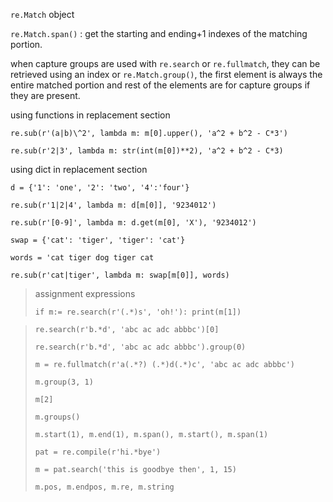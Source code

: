 `re.Match` object

`re.Match.span()` : get the starting and ending+1 indexes of the matching portion. 

when capture groups are used with `re.search` or `re.fullmatch`, they can be retrieved using an index or `re.Match.group()`, 
the first element is always the entire matched portion and rest of the elements are for capture groups if they are present. 


using functions in replacement section

`re.sub(r'(a|b)\^2', lambda m: m[0].upper(), 'a^2 + b^2 - C*3')`

`re.sub(r'2|3', lambda m: str(int(m[0])**2), 'a^2 + b^2 - C*3)`

using dict in replacement section

`d = {'1': 'one', '2': 'two', '4':'four'}`

`re.sub(r'1|2|4', lambda m: d[m[0]], '9234012')`

`re.sub(r'[0-9]', lambda m: d.get(m[0], 'X'), '9234012')`

`swap = {'cat': 'tiger', 'tiger': 'cat'}`

`words = 'cat tiger dog tiger cat`

`re.sub(r'cat|tiger', lambda m: swap[m[0]], words)`



>
> assignment expressions
> 
> `if m:= re.search(r'(.*)s', 'oh!'): print(m[1])`
> 
> 
> 

>
> `re.search(r'b.*d', 'abc ac adc abbbc')[0]`
> 
> `re.search(r'b.*d', 'abc ac adc abbbc').group(0)`
> 
> `m = re.fullmatch(r'a(.*?) (.*)d(.*)c', 'abc ac adc abbbc')`
> 
> `m.group(3, 1)`
> 
> `m[2]`
> 
> `m.groups()`
> 
> `m.start(1), m.end(1), m.span(), m.start(), m.span(1)`
> 
> `pat = re.compile(r'hi.*bye')`
> 
> `m = pat.search('this is goodbye then', 1, 15)`
> 
> `m.pos, m.endpos, m.re, m.string`
> 
>
> 